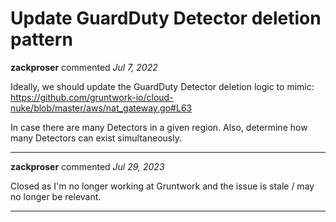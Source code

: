 # Update GuardDuty Detector deletion pattern 

**zackproser** commented *Jul 7, 2022*

Ideally, we should update the GuardDuty Detector deletion logic to mimic: 
https://github.com/gruntwork-io/cloud-nuke/blob/master/aws/nat_gateway.go#L63

In case there are many Detectors in a given region. Also, determine how many Detectors can exist simultaneously. 
<br />
***


**zackproser** commented *Jul 29, 2023*

Closed as I'm no longer working at Gruntwork and the issue is stale / may no longer be relevant. 
***

